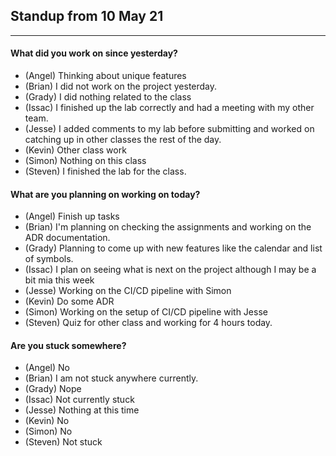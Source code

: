 ## Standup from 10 May 21

--- 

#### What did you work on since yesterday?
- (Angel) Thinking about unique features
- (Brian) I did not work on the project yesterday.
- (Grady) I did nothing related to the class
- (Issac) I finished up the lab correctly and had a meeting with my other team. 
- (Jesse) I added comments to my lab before submitting and worked on catching up in other classes the rest of the day.
- (Kevin) Other class work
- (Simon) Nothing on this class
- (Steven) I finished the lab for the class.

#### What are you planning on working on today?
- (Angel) Finish up tasks
- (Brian) I'm planning on checking the assignments and working on the ADR documentation.
- (Grady) Planning to come up with new features like the calendar and list of symbols.
- (Issac) I plan on seeing what is next on the project although I may be a bit mia this week
- (Jesse) Working on the CI/CD pipeline with Simon
- (Kevin) Do some ADR
- (Simon) Working on the setup of CI/CD pipeline with Jesse
- (Steven) Quiz for other class and working for 4 hours today.

#### Are you stuck somewhere?
- (Angel) No
- (Brian) I am not stuck anywhere currently.
- (Grady) Nope
- (Issac) Not currently stuck
- (Jesse) Nothing at this time
- (Kevin) No
- (Simon) No
- (Steven) Not stuck